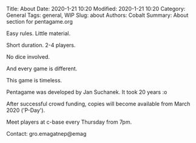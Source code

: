 Title: About
Date: 2020-1-21 10:20
Modified: 2020-1-21 10:20
Category: General
Tags: general, WIP
Slug: about
Authors: Cobalt
Summary: About section for pentagame.org

Easy rules. Little material.

Short duration. 2-4 players.

No dice involved.

And every game is different.

This game is timeless.

Pentagame was developed by Jan Suchanek. It took 20 years :o

After successful crowd funding, copies will become available from March 2020 ('P-Day').

Meet players at c-base every Thursday from 7pm.

Contact: gro.emagatnep@emag
